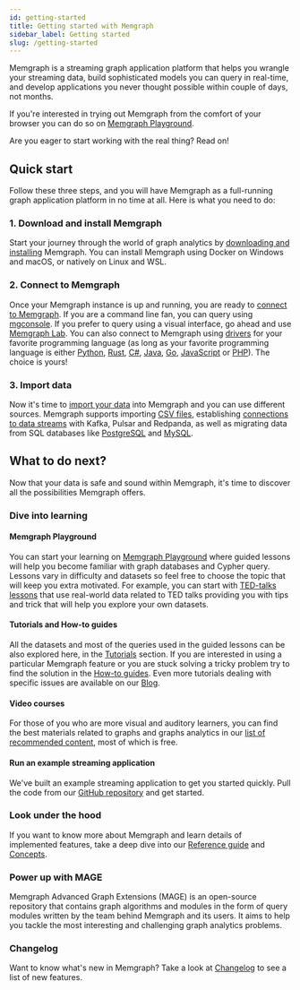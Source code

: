 ```yaml
---
id: getting-started
title: Getting started with Memgraph
sidebar_label: Getting started
slug: /getting-started
---
```


Memgraph is a streaming graph application platform that helps you wrangle your
streaming data, build sophisticated models you can query in real-time, and
develop applications you never thought possible within couple of days, not months.

If you're interested in trying out Memgraph from the comfort of your browser you
can do so on [Memgraph Playground](https://playground.memgraph.com/). 

Are you eager to start working with the real thing? Read on!

## Quick start

 Follow these three steps, and you will have Memgraph as a full-running graph
application platform in no time at all. Here is what you need to do:

### 1. Download and install Memgraph

Start your journey through the world of graph analytics by [downloading and
installing](/installation/overview.md) Memgraph. You can install Memgraph using
Docker on Windows and macOS, or natively on Linux and WSL.

### 2. Connect to Memgraph

Once your Memgraph instance is up and running, you are ready to [connect to
Memgraph](/connect-to-memgraph/overview.mdx). If you are a command line fan, you
can query using [mgconsole](/connect-to-memgraph/mgconsole.md). If you prefer to
query using a visual interface, go ahead and use [Memgraph Lab](/memgraph-lab).
You can also connect to Memgraph using
[drivers](/connect-to-memgraph/drivers/overview.md) for your favorite
programming language (as long as your favorite programming language is either
[Python](/connect-to-memgraph/drivers/python.md),
[Rust](/connect-to-memgraph/drivers/rust.md),
[C#](/connect-to-memgraph/drivers/c-sharp.md),
[Java](/connect-to-memgraph/drivers/java.md),
[Go](/connect-to-memgraph/drivers/go.md),
[JavaScript](/connect-to-memgraph/drivers/javascript.md) or
[PHP](/connect-to-memgraph/drivers/php.md)). The choice is yours!

### 3. Import data

Now it's time to [import your data](/import-data/overview.mdx) into Memgraph and
you can use different sources. Memgraph supports importing [CSV
files](/import-data/load-csv-clause.md), establishing [connections to data
streams](/import-data/kafka/overview.md) with Kafka, Pulsar and Redpanda, as
well as migrating data from SQL databases like
[PostgreSQL](/import-data/migrate/postgresql.md) and
[MySQL](/import-data/migrate/mysql.md).

## What to do next?

Now that your data is safe and sound within Memgraph, it's time to discover all
the possibilities Memgraph offers.

### Dive into learning

#### Memgraph Playground

You can start your learning on [Memgraph
Playground](https://playground.memgraph.com/) where guided lessons will help you
become familiar with graph databases and Cypher query. Lessons vary in
difficulty and datasets so feel free to choose the topic that will keep you
extra motivated. For example, you can start with [TED-talks
lessons](https://playground.memgraph.com/dataset/ted-talks) that use real-world
data related to TED talks providing you with tips and trick that will help you
explore your own datasets.

#### Tutorials and How-to guides

All the datasets and most of the queries used in the guided lessons can be also
explored here, in the [Tutorials](/tutorials/overview.md) section. If you are
interested in using a particular Memgraph feature or you are stuck solving a
tricky problem try to find the solution in the [How-to
guides](/how-to-guides/overview.md). Even more tutorials dealing with specific
issues are available on our [Blog](https://memgraph.com/category/tutorials).

#### Video courses

For those of you who are more visual and auditory learners, you can find the
best materials related to graphs and graphs analytics in our [list of
recommended
content](https://www.youtube.com/channel/UCZ3HOJvHGxtQ_JHxOselBYg/playlists),
most of which is free.

#### Run an example streaming application

We've built an example streaming application to get you started quickly. Pull
the code from our [GitHub
repository](https://github.com/memgraph/example-streaming-app) and get started.

### Look under the hood

If you want to know more about Memgraph and learn details of implemented
features, take a deep dive into our [Reference
guide](/reference-guide/overview.md) and [Concepts](/concepts/concepts.md).

### Power up with MAGE

Memgraph Advanced Graph Extensions (MAGE) is an open-source repository that
contains graph algorithms and modules in the form of query modules written by
the team behind Memgraph and its users. It aims to help you tackle the most
interesting and challenging graph analytics problems.

### Changelog

Want to know what's new in Memgraph? Take a look at [Changelog](/changelog.md)
to see a list of new features.
